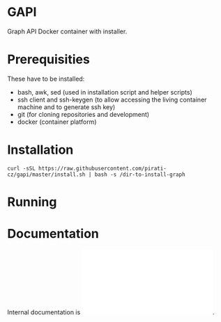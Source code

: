 GAPI
====

Graph API Docker container with installer.

Prerequisities
==============

These have to be installed:

  * bash, awk, sed (used in installation script and helper scripts)
  * ssh client and ssh-keygen (to allow accessing the living container machine and to generate ssh key)
  * git (for cloning repositories and development)
  * docker (container platform)

Installation
============

```
curl -sSL https://raw.githubusercontent.com/pirati-cz/gapi/master/install.sh | bash -s /dir-to-install-graph
```

Running
=======



Documentation
=============

Internal documentation is ![here](docs/internal.md).
